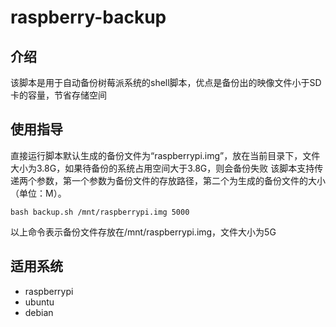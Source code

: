 # raspberry-backup 
## 介绍
该脚本是用于自动备份树莓派系统的shell脚本，优点是备份出的映像文件小于SD卡的容量，节省存储空间
## 使用指导
直接运行脚本默认生成的备份文件为“raspberrypi.img”，放在当前目录下，文件大小为3.8G，如果待备份的系统占用空间大于3.8G，则会备份失败
该脚本支持传递两个参数，第一个参数为备份文件的存放路径，第二个为生成的备份文件的大小（单位：M）。

```
bash backup.sh /mnt/raspberrypi.img 5000
```
以上命令表示备份文件存放在/mnt/raspberrypi.img，文件大小为5G

## 适用系统
- raspberrypi
- ubuntu
- debian
